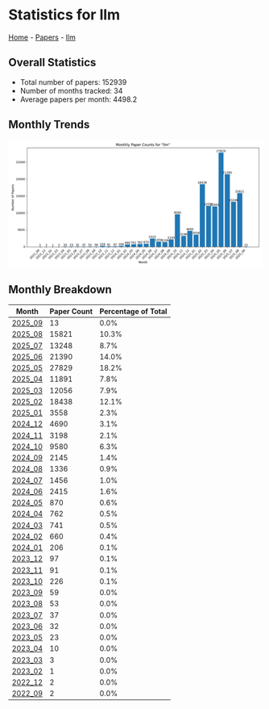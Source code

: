 # Statistics for llm

[Home](https://arxcompass.github.io) - [Papers](https://arxcompass.github.io/papers) - [llm](https://arxcompass.github.io/papers/llm)

## Overall Statistics

- Total number of papers: 152939
- Number of months tracked: 34
- Average papers per month: 4498.2

## Monthly Trends

![Monthly Paper Counts](monthly_stats.png)

## Monthly Breakdown

| Month | Paper Count | Percentage of Total |
| --- | --- | --- |
| [2025_09](./2025_09/papers_1.md) | 13 | 0.0% |
| [2025_08](./2025_08/papers_1.md) | 15821 | 10.3% |
| [2025_07](./2025_07/papers_1.md) | 13248 | 8.7% |
| [2025_06](./2025_06/papers_1.md) | 21390 | 14.0% |
| [2025_05](./2025_05/papers_1.md) | 27829 | 18.2% |
| [2025_04](./2025_04/papers_1.md) | 11891 | 7.8% |
| [2025_03](./2025_03/papers_1.md) | 12056 | 7.9% |
| [2025_02](./2025_02/papers_1.md) | 18438 | 12.1% |
| [2025_01](./2025_01/papers_1.md) | 3558 | 2.3% |
| [2024_12](./2024_12/papers_1.md) | 4690 | 3.1% |
| [2024_11](./2024_11/papers_1.md) | 3198 | 2.1% |
| [2024_10](./2024_10/papers_1.md) | 9580 | 6.3% |
| [2024_09](./2024_09/papers_1.md) | 2145 | 1.4% |
| [2024_08](./2024_08/papers_1.md) | 1336 | 0.9% |
| [2024_07](./2024_07/papers_1.md) | 1456 | 1.0% |
| [2024_06](./2024_06/papers_1.md) | 2415 | 1.6% |
| [2024_05](./2024_05/papers_1.md) | 870 | 0.6% |
| [2024_04](./2024_04/papers_1.md) | 762 | 0.5% |
| [2024_03](./2024_03/papers_1.md) | 741 | 0.5% |
| [2024_02](./2024_02/papers_1.md) | 660 | 0.4% |
| [2024_01](./2024_01/papers_1.md) | 206 | 0.1% |
| [2023_12](./2023_12/papers_1.md) | 97 | 0.1% |
| [2023_11](./2023_11/papers_1.md) | 91 | 0.1% |
| [2023_10](./2023_10/papers_1.md) | 226 | 0.1% |
| [2023_09](./2023_09/papers_1.md) | 59 | 0.0% |
| [2023_08](./2023_08/papers_1.md) | 53 | 0.0% |
| [2023_07](./2023_07/papers_1.md) | 37 | 0.0% |
| [2023_06](./2023_06/papers_1.md) | 32 | 0.0% |
| [2023_05](./2023_05/papers_1.md) | 23 | 0.0% |
| [2023_04](./2023_04/papers_1.md) | 10 | 0.0% |
| [2023_03](./2023_03/papers_1.md) | 3 | 0.0% |
| [2023_02](./2023_02/papers_1.md) | 1 | 0.0% |
| [2022_12](./2022_12/papers_1.md) | 2 | 0.0% |
| [2022_09](./2022_09/papers_1.md) | 2 | 0.0% |
